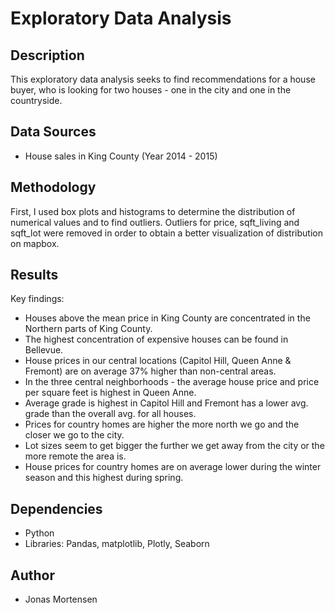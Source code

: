 # Exploratory Data Analysis

## Description
This exploratory data analysis seeks to find recommendations for a house buyer, who is looking for two houses - one in the city and one in the countryside. 

## Data Sources
- House sales in King County (Year 2014 - 2015)

## Methodology
First, I used box plots and histograms to determine the distribution of numerical values and to find outliers. Outliers for price, sqft_living and sqft_lot were removed in order to obtain a better visualization of distribution on mapbox.

## Results
Key findings:
- Houses above the mean price in King County are concentrated in the Northern parts of King County.
- The highest concentration of expensive houses can be found in Bellevue.
- House prices in our central locations (Capitol Hill, Queen Anne & Fremont) are on average 37% higher than non-central areas.
- In the three central neighborhoods - the average house price and price per square feet is highest in Queen Anne.
- Average grade is highest in Capitol Hill and Fremont has a lower avg. grade than the overall avg. for all houses. 
- Prices for country homes are higher the more north we go and the closer we go to the city. 
- Lot sizes seem to get bigger the further we get away from the city or the more remote the area is. 
- House prices for country homes are on average lower during the winter season and this highest during spring.

## Dependencies
- Python
- Libraries: Pandas, matplotlib, Plotly, Seaborn

## Author
- Jonas Mortensen


